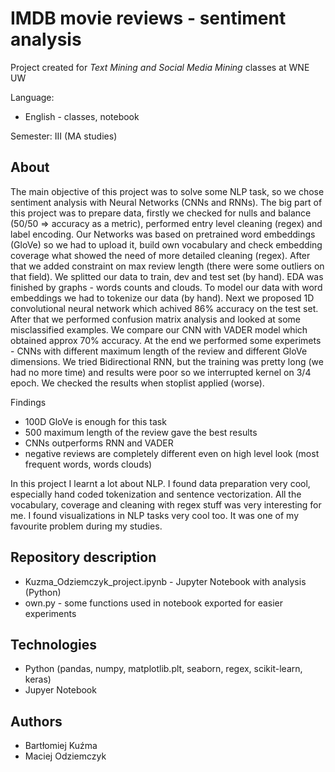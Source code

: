 # IMDB movie reviews - sentiment analysis
Project created for *Text Mining and Social Media Mining* classes at WNE UW

Language:
 * English - classes, notebook

Semester: III (MA studies)

## About
The main objective of this project was to solve some NLP task, so we chose sentiment analysis with Neural Networks (CNNs and RNNs). The big part of this project was to prepare data, firstly we checked for nulls and balance (50/50 => accuracy as a metric), performed entry level cleaning (regex) and label encoding. Our Networks was based on pretrained word embeddings (GloVe) so we had to upload it, build own vocabulary and check embedding coverage what showed the need of more detailed cleaning (regex). After that we added constraint on max review length (there were some outliers on that field). We splitted our data to train, dev and test set (by hand). EDA was finished by graphs - words counts and clouds. To model our data with word embeddings we had to tokenize our data (by hand). Next we proposed 1D convolutional neural network which achived 86% accuracy on the test set. After that we performed confusion matrix analysis and looked at some misclassified examples. We compare our CNN with VADER model which obtained approx 70% accuracy.
At the end we performed some experimets - CNNs with different maximum length of the review and different GloVe dimensions. We tried Bidirectional RNN, but the training was pretty long (we had no more time) and results were poor so we interrupted kernel on 3/4 epoch. We checked the results when stoplist applied (worse).

Findings
 - 100D GloVe is enough for this task
 - 500 maximum length of the review gave the best results
 - CNNs outperforms RNN and VADER
 - negative reviews are completely different even on high level look (most frequent words, words clouds)

In this project I learnt a lot about NLP. I found data preparation very cool, especially hand coded tokenization and sentence vectorization. All the vocabulary, coverage and cleaning with regex stuff was very interesting for me. I found visualizations in NLP tasks very cool too. It was one of my favourite problem during my studies. 

## Repository description
 - Kuzma_Odziemczyk_project.ipynb - Jupyter Notebook with analysis (Python)
 - own.py - some functions used in notebook exported for easier experiments

## Technologies
 - Python (pandas, numpy, matplotlib.plt, seaborn, regex, scikit-learn, keras)
 - Jupyer Notebook

## Authors
 - Bartłomiej Kuźma
 - Maciej Odziemczyk

